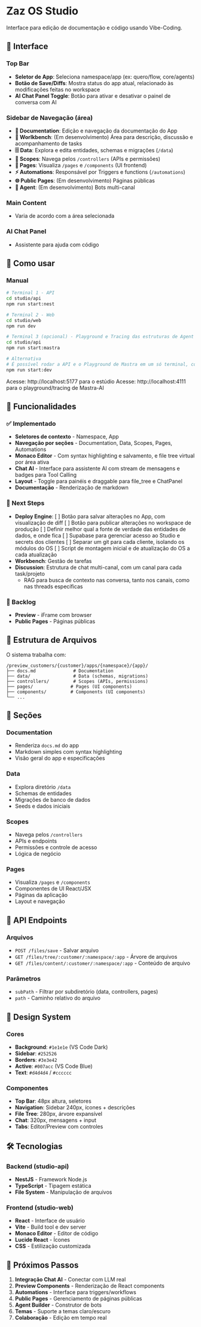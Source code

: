 # Zaz OS Studio

Interface para edição de documentação e código usando Vibe-Coding.

## 🎨 Interface

### Top Bar
- **Seletor de App**: Seleciona namespace/app (ex: quero/flow, core/agents)
- **Botão de Save/Diffs**: Mostra status do app atual, relacionado às modificações feitas no workspace
- **AI Chat Panel Toggle**: Botão para ativar e desativar o painel de conversa com AI

### Sidebar de Navegação (área)
- **📄 Documentation**: Edição e navegação da documentação do App
- **📄 Worlkbench**: (Em desenvolvimento) Área para descrição, discussão e acompanhamento de tasks
- **🗄️ Data**: Explora e edita entidades, schemas e migrações (`/data`)
- **🎯 Scopes**: Navega pelos `/controllers` (APIs e permissões)
- **📱 Pages**: Visualiza `/pages` e `/components` (UI frontend)
- **⚡ Automations**: Responsável por Triggers e functions (`/automations`)
- **🌐 Public Pages**: (Em desenvolvimento) Páginas públicas
- **🤖 Agent**: (Em desenvolvimento) Bots multi-canal

### Main Content
- Varia de acordo com a área selecionada

### AI Chat Panel
- Assistente para ajuda com código

## 🚀 Como usar

### Manual
```bash
# Terminal 1 - API
cd studio/api
npm run start:nest

# Terminal 2 - Web
cd studio/web
npm run dev

# Terminal 3 (opcional) - Playground e Tracing das estruturas de Agent (Mastra AI)
cd studio/api
npm run start:mastra

# Alternativa
# É possível rodar a API e o Playground de Mastra em um só terminal, com o comando:
npm run start:dev
```

Acesse: http://localhost:5177 para o estúdio
Acesse: http://localhost:4111 para o playground/tracing de Mastra-AI

## 🔧 Funcionalidades

### ✅ Implementado
- **Seletores de contexto** - Namespace, App
- **Navegação por seções** - Documentation, Data, Scopes, Pages, Automations
- **Monaco Editor** - Com syntax highlighting e salvamento, e file tree virtual por área ativa
- **Chat AI** - Interface para assistente AI com stream de mensagens e badges para Tool Calling
- **Layout** - Toggle para painéis e draggable para file_tree e ChatPanel
- **Documentação** - Renderização de markdown

### 🔄 Next Steps
- **Deploy Engine**:
  [ ] Botão para salvar alterações no App, com visualização de diff
  [ ] Botão para publicar alterações no workspace de produção
  [ ] Definir melhor qual a fonte de verdade das entidades de dados, e onde fica
  [ ] Supabase para gerenciar acesso ao Studio e secrets dos clientes
  [ ] Separar um git para cada cliente, isolando os módulos do OS
  [ ] Script de montagem inicial e de atualização do OS a cada atualização
- **Workbench**: Gestão de tarefas
- **Discussion**: Estrutura de chat multi-canal, com um canal para cada task/projeto
  - RAG para busca de contexto nas conversa, tanto nos canais, como nas threads específicas


### 🔄 Backlog
- **Preview** - iFrame com browser
- **Public Pages** - Páginas públicas

## 📁 Estrutura de Arquivos

O sistema trabalha com:
```
/preview_customers/{customer}/apps/{namespace}/{app}/
├── docs.md              # Documentation
├── data/                # Data (schemas, migrations)
├── controllers/         # Scopes (APIs, permissions)
├── pages/              # Pages (UI components)
├── components/         # Components (UI components)
└── ...
```

## 🎯 Seções

### Documentation
- Renderiza `docs.md` do app
- Markdown simples com syntax highlighting
- Visão geral do app e especificações

### Data
- Explora diretório `/data`
- Schemas de entidades
- Migrações de banco de dados
- Seeds e dados iniciais

### Scopes
- Navega pelos `/controllers`
- APIs e endpoints
- Permissões e controle de acesso
- Lógica de negócio

### Pages
- Visualiza `/pages` e `/components`
- Componentes de UI React/JSX
- Páginas da aplicação
- Layout e navegação

## 🔌 API Endpoints

### Arquivos
- `POST /files/save` - Salvar arquivo
- `GET /files/tree/:customer/:namespace/:app` - Árvore de arquivos
- `GET /files/content/:customer/:namespace/:app` - Conteúdo de arquivo

### Parâmetros
- `subPath` - Filtrar por subdiretório (data, controllers, pages)
- `path` - Caminho relativo do arquivo

## 🎨 Design System

### Cores
- **Background**: `#1e1e1e` (VS Code Dark)
- **Sidebar**: `#252526`
- **Borders**: `#3e3e42`
- **Active**: `#007acc` (VS Code Blue)
- **Text**: `#d4d4d4` / `#cccccc`

### Componentes
- **Top Bar**: 48px altura, seletores
- **Navigation**: Sidebar 240px, ícones + descrições
- **File Tree**: 280px, árvore expansível
- **Chat**: 320px, mensagens + input
- **Tabs**: Editor/Preview com controles

## 🛠️ Tecnologias

### Backend (studio-api)
- **NestJS** - Framework Node.js
- **TypeScript** - Tipagem estática
- **File System** - Manipulação de arquivos

### Frontend (studio-web)
- **React** - Interface de usuário
- **Vite** - Build tool e dev server
- **Monaco Editor** - Editor de código
- **Lucide React** - Ícones
- **CSS** - Estilização customizada

## 📝 Próximos Passos

1. **Integração Chat AI** - Conectar com LLM real
2. **Preview Components** - Renderização de React components
3. **Automations** - Interface para triggers/workflows
4. **Public Pages** - Gerenciamento de páginas públicas
5. **Agent Builder** - Construtor de bots
6. **Temas** - Suporte a temas claro/escuro
7. **Colaboração** - Edição em tempo real
